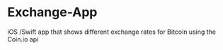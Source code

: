 # Exchange-App
iOS /Swift app that shows different exchange rates for Bitcoin using the Coin.io api
